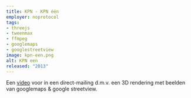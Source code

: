 ```yaml
---
title: KPN - KPN één
employer: noprotocol
tags:
- threejs
- tweenmax
- ffmpeg
- googlemaps
- googlestreetview
image: kpn-een.png
alt: KPN een
released: "2013"
---
```


Een [video](http://5028e2989c19aeb201f0-8c292da6f6272b1e464050c6d8c914ce.r30.cf3.rackcdn.com/kpn-een-generic.mp4) voor in een direct-mailing d.m.v. een 3D rendering met beelden van googlemaps & google streetview.